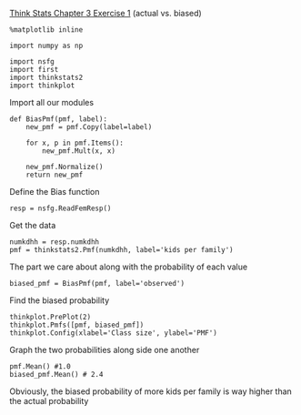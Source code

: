 [Think Stats Chapter 3 Exercise 1](http://greenteapress.com/thinkstats2/html/thinkstats2004.html#toc31) (actual vs. biased)

```
%matplotlib inline

import numpy as np

import nsfg
import first
import thinkstats2
import thinkplot
```
Import all our modules
```
def BiasPmf(pmf, label):
    new_pmf = pmf.Copy(label=label)

    for x, p in pmf.Items():
        new_pmf.Mult(x, x)
        
    new_pmf.Normalize()
    return new_pmf
```
Define the Bias function
```
resp = nsfg.ReadFemResp()
```
Get the data
```
numkdhh = resp.numkdhh
pmf = thinkstats2.Pmf(numkdhh, label='kids per family')
```
The part we care about along with the probability of each value
```
biased_pmf = BiasPmf(pmf, label='observed')
```
Find the biased probability
```
thinkplot.PrePlot(2)
thinkplot.Pmfs([pmf, biased_pmf])
thinkplot.Config(xlabel='Class size', ylabel='PMF')
```
Graph the two probabilities along side one another
```
pmf.Mean() #1.0
biased_pmf.Mean() # 2.4
```
Obviously, the biased probability of more kids per family is way higher than the actual probability

